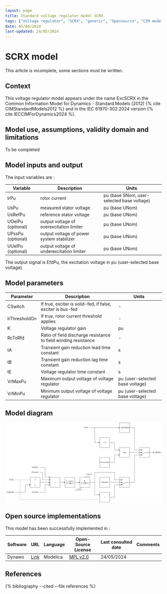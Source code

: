 ```yaml
---
layout: page
title: Standard voltage regulator model SCRX
tags: ["Voltage regulator", "SCRX", "generic", "Opensource", "CIM model", "RMS", "phasor", "MRL4", "Single phase", "ExcSCRX", "IEC", "dynawo", "#106"]
date: 05/04/2024
last-updated: 24/05/2024
---
```

# SCRX model

This article is incomplete, some sections must be written.

## Context

This voltage regulator model appears under the name ExcSCRX in the Common Information Model for Dynamics - Standard Models (2012) {% cite CIMStandardModels2012 %} and in the IEC 61970-302:2024 version {% cite IECCIMForDynamics2024 %}.

## Model use, assumptions, validity domain and limitations

To be completed

## Model inputs and output

The input variables are :

| Variable | Description | Units |
|-----------|--------------| ------|
|IrPu |rotor current |pu (base SNom, user-selected base voltage)|
|UsPu |measured stator voltage |pu (base UNom)|
|UsRefPu |reference stator voltage |pu (base UNom)|
|UOelPu (optional) |output voltage of overexcitation limiter |pu (base UNom)|
|UPssPu (optional) |output voltage of power system stabilizer |pu (base UNom)|
|UUelPu (optional) |output voltage of underexcitation limiter |pu (base UNom)|

The output signal is EfdPu, the excitation voltage in pu (user-selected base voltage).

## Model parameters

| Parameter | Description | Units |
|-----------|--------------| ------|
CSwitch |If true, exciter is solid-fed, if false, exciter is bus-fed|-|
IrThresholdOn |If true, rotor current threshold applies|-|
K |Voltage regulator gain |pu|
RcToRfd |Ratio of field discharge resistance to field winding resistance|-|
tA |Transient gain reduction lead time constant |s|
tB |Transient gain reduction lag time constant |s|
tE |Voltage regulator time constant |s|
VrMaxPu |Maximum output voltage of voltage regulator |pu (user-selected base voltage)|
VrMinPu |Minimum output voltage of voltage regulator |pu (user-selected base voltage)|

## Model diagram

<img src="/pages/models/regulations/SCRX/SCRX.drawio.svg" alt="SCRX diagram">

## Open source implementations

This model has been successfully implemented in :

| Software      | URL | Language | Open-Source License | Last consulted date | Comments |
| ------------- | --- | -------- | ------------------- | ------------------- | -------- |
| Dynawo | [Link](https://github.com/dynawo/dynawo) | Modelica | [MPL v2.0](https://www.mozilla.org/en-US/MPL/2.0/)  | 24/05/2024 |  |

## References

{% bibliography --cited --file references  %}
